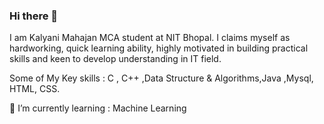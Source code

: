 ### Hi there 👋

I am Kalyani Mahajan MCA student at NIT Bhopal. I claims myself as hardworking, quick learning ability, highly motivated in building practical skills and keen to develop understanding in IT field.

Some of My Key skills : C , C++ ,Data Structure & Algorithms,Java ,Mysql, HTML, CSS.

🌱 I’m currently learning : Machine Learning

